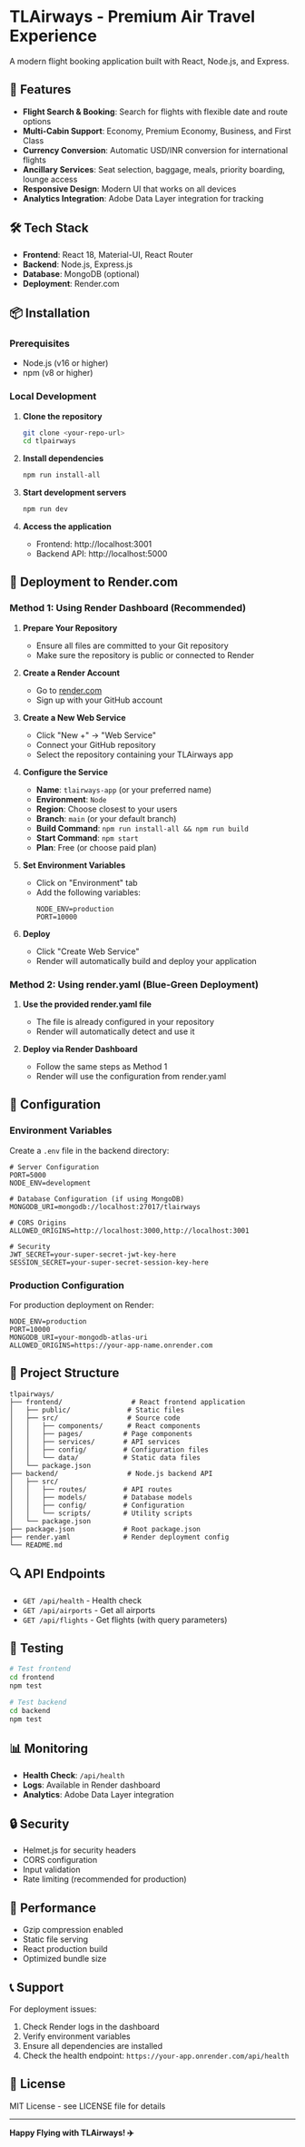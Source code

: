 # TLAirways - Premium Air Travel Experience

A modern flight booking application built with React, Node.js, and Express.

## 🚀 Features

- **Flight Search & Booking**: Search for flights with flexible date and route options
- **Multi-Cabin Support**: Economy, Premium Economy, Business, and First Class
- **Currency Conversion**: Automatic USD/INR conversion for international flights
- **Ancillary Services**: Seat selection, baggage, meals, priority boarding, lounge access
- **Responsive Design**: Modern UI that works on all devices
- **Analytics Integration**: Adobe Data Layer integration for tracking

## 🛠️ Tech Stack

- **Frontend**: React 18, Material-UI, React Router
- **Backend**: Node.js, Express.js
- **Database**: MongoDB (optional)
- **Deployment**: Render.com

## 📦 Installation

### Prerequisites
- Node.js (v16 or higher)
- npm (v8 or higher)

### Local Development

1. **Clone the repository**
   ```bash
   git clone <your-repo-url>
   cd tlpairways
   ```

2. **Install dependencies**
   ```bash
   npm run install-all
   ```

3. **Start development servers**
   ```bash
   npm run dev
   ```

4. **Access the application**
   - Frontend: http://localhost:3001
   - Backend API: http://localhost:5000

## 🚀 Deployment to Render.com

### Method 1: Using Render Dashboard (Recommended)

1. **Prepare Your Repository**
   - Ensure all files are committed to your Git repository
   - Make sure the repository is public or connected to Render

2. **Create a Render Account**
   - Go to [render.com](https://render.com)
   - Sign up with your GitHub account

3. **Create a New Web Service**
   - Click "New +" → "Web Service"
   - Connect your GitHub repository
   - Select the repository containing your TLAirways app

4. **Configure the Service**
   - **Name**: `tlairways-app` (or your preferred name)
   - **Environment**: `Node`
   - **Region**: Choose closest to your users
   - **Branch**: `main` (or your default branch)
   - **Build Command**: `npm run install-all && npm run build`
   - **Start Command**: `npm start`
   - **Plan**: Free (or choose paid plan)

5. **Set Environment Variables**
   - Click on "Environment" tab
   - Add the following variables:
     ```
     NODE_ENV=production
     PORT=10000
     ```

6. **Deploy**
   - Click "Create Web Service"
   - Render will automatically build and deploy your application

### Method 2: Using render.yaml (Blue-Green Deployment)

1. **Use the provided render.yaml file**
   - The file is already configured in your repository
   - Render will automatically detect and use it

2. **Deploy via Render Dashboard**
   - Follow the same steps as Method 1
   - Render will use the configuration from render.yaml

## 🔧 Configuration

### Environment Variables

Create a `.env` file in the backend directory:

```env
# Server Configuration
PORT=5000
NODE_ENV=development

# Database Configuration (if using MongoDB)
MONGODB_URI=mongodb://localhost:27017/tlairways

# CORS Origins
ALLOWED_ORIGINS=http://localhost:3000,http://localhost:3001

# Security
JWT_SECRET=your-super-secret-jwt-key-here
SESSION_SECRET=your-super-secret-session-key-here
```

### Production Configuration

For production deployment on Render:

```env
NODE_ENV=production
PORT=10000
MONGODB_URI=your-mongodb-atlas-uri
ALLOWED_ORIGINS=https://your-app-name.onrender.com
```

## 📁 Project Structure

```
tlpairways/
├── frontend/                 # React frontend application
│   ├── public/              # Static files
│   ├── src/                 # Source code
│   │   ├── components/      # React components
│   │   ├── pages/          # Page components
│   │   ├── services/       # API services
│   │   ├── config/         # Configuration files
│   │   └── data/           # Static data files
│   └── package.json
├── backend/                 # Node.js backend API
│   ├── src/
│   │   ├── routes/         # API routes
│   │   ├── models/         # Database models
│   │   ├── config/         # Configuration
│   │   └── scripts/        # Utility scripts
│   └── package.json
├── package.json            # Root package.json
├── render.yaml             # Render deployment config
└── README.md
```

## 🔍 API Endpoints

- `GET /api/health` - Health check
- `GET /api/airports` - Get all airports
- `GET /api/flights` - Get flights (with query parameters)

## 🧪 Testing

```bash
# Test frontend
cd frontend
npm test

# Test backend
cd backend
npm test
```

## 📊 Monitoring

- **Health Check**: `/api/health`
- **Logs**: Available in Render dashboard
- **Analytics**: Adobe Data Layer integration

## 🔒 Security

- Helmet.js for security headers
- CORS configuration
- Input validation
- Rate limiting (recommended for production)

## 🚀 Performance

- Gzip compression enabled
- Static file serving
- React production build
- Optimized bundle size

## 📞 Support

For deployment issues:
1. Check Render logs in the dashboard
2. Verify environment variables
3. Ensure all dependencies are installed
4. Check the health endpoint: `https://your-app.onrender.com/api/health`

## 📝 License

MIT License - see LICENSE file for details

---

**Happy Flying with TLAirways! ✈️** 